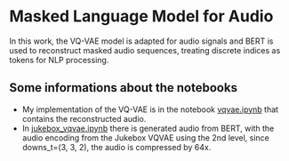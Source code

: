 # Masked Language Model for Audio
In this work, the VQ-VAE model is adapted for audio signals and BERT is used to reconstruct masked audio sequences, treating discrete indices as tokens for NLP processing.

## Some informations about the notebooks
- My implementation of the VQ-VAE is in the notebook [vqvae.ipynb](vqvae.ipynb) that contains the reconstructed audio.
- In [jukebox_vqvae.ipynb](jukebox_vqvae.ipynb) there is generated audio from BERT, with the audio encoding from the Jukebox VQVAE using the 2nd level, since downs_t=(3, 3, 2), the audio is compressed by 64x.